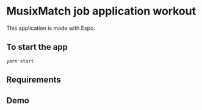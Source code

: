 # MusixMatch job application workout

This application is made with Expo.

## To start the app

```
yarn start
```

## Requirements

## Demo

